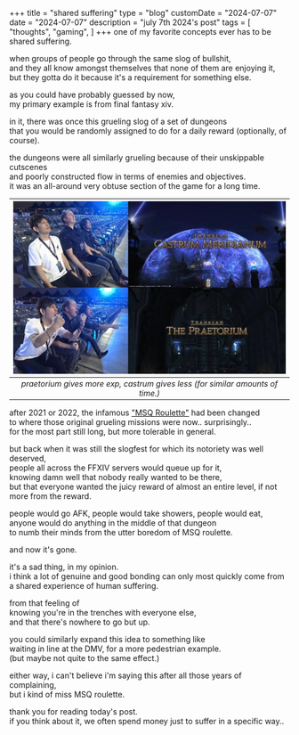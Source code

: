+++
title = "shared suffering"
type = "blog"
customDate = "2024-07-07"
date = "2024-07-07"
description = "july 7th 2024's post"
tags = [
    "thoughts",
    "gaming",
]
+++
one of my favorite concepts ever has to be shared suffering.

when groups of people go through the same slog of bullshit,\
and they all know amongst themselves that none of them are enjoying it,\
but they gotta do it because it's a requirement for something else.

as you could have probably guessed by now,\
my primary example is from final fantasy xiv.

in it, there was once this grueling slog of a set of dungeons\
that you would be randomly assigned to do for a daily reward (optionally, of course).

the dungeons were all similarly grueling because of their unskippable cutscenes\
and poorly constructed flow in terms of enemies and objectives.\
it was an all-around very obtuse section of the game for a long time.

| ![msq roulette](/images/msq.png) | 
|:--:| 
| *praetorium gives more exp, castrum gives less (for similar amounts of time.)* |

after 2021 or 2022, the infamous ["MSQ Roulette"](https://ffxiv.consolegameswiki.com/wiki/Duty_Roulette#Duty_Roulette:_Main_Scenario) had been changed\
to where those original grueling missions were now.. surprisingly..\
for the most part still long, but more tolerable in general.

but back when it was still the slogfest for which its notoriety was well deserved,\
people all across the FFXIV servers would queue up for it,\
knowing damn well that nobody really wanted to be there,\
but that everyone wanted the juicy reward of almost an entire level, if not more from the reward.

people would go AFK, people would take showers, people would eat,\
anyone would do anything in the middle of that dungeon\
to numb their minds from the utter boredom of MSQ roulette.

and now it's gone.

it's a sad thing, in my opinion.\
i think a lot of genuine and good bonding can only most quickly come from\
a shared experience of human suffering.

from that feeling of\
knowing you're in the trenches with everyone else,\
and that there's nowhere to go but up.

you could similarly expand this idea to something like\
waiting in line at the DMV, for a more pedestrian example.\
(but maybe not quite to the same effect.)

either way, i can't believe i'm saying this after all those years of complaining,\
but i kind of miss MSQ roulette.

thank you for reading today's post.\
if you think about it, we often spend money just to suffer in a specific way..